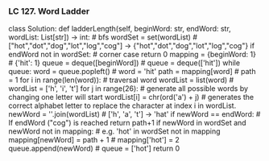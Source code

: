 ### LC 127. Word Ladder
class Solution:
    def ladderLength(self, beginWord: str, endWord: str, wordList: List[str]) -> int:
        # bfs
        wordSet = set(wordList)                                         # ["hot","dot","dog","lot","log","cog"] -> {"hot","dot","dog","lot","log","cog"}
        if endWord not in wordSet:                                      # corner case
            return 0
        mapping = {beginWord: 1}                                        # {'hit': 1}
        queue = deque([beginWord])                                      # queue = deque(['hit'])
        while queue:
            word = queue.popleft()                                      # word = 'hit'
            path = mapping[word]                                        # path = 1
            for i in range(len(word)):                                  # traversal word
                wordList = list(word)                                   # wordList = ['h', 'i', 't']
                for j in range(26):                                     # generate all possible words by changing one letter will start
                    wordList[i] = chr(ord('a') + j)                     # generates the correct alphabet letter to replace the character at index i in wordList.
                    newWord = ''.join(wordList)                         # ['h', 'a', 't'] -> 'hat'
                    if newWord == endWord:                              # If endWord ("cog") is reached
                        return path+1
                    if newWord in wordSet and newWord not in mapping:   # e.g. 'hot' in wordSet not in mapping
                        mapping[newWord] = path + 1                     # mapping['hot'] = 2
                        queue.append(newWord)                           # queue = ['hot']
        return 0